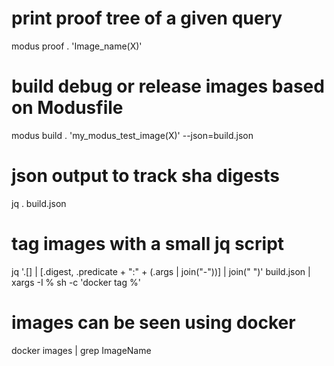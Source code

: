 # print proof tree of a given query
modus proof . 'Image_name(X)'

# build debug or release images based on Modusfile
modus build . 'my_modus_test_image(X)' --json=build.json

# json output to track sha digests
jq . build.json

# tag images with a small jq script
jq '.[] | [.digest, .predicate + ":" + (.args | join("-"))] | join(" ")' build.json | xargs -I % sh -c 'docker tag %'

# images can be seen using docker
docker images | grep ImageName
